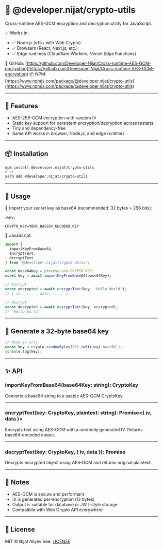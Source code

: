 # 🔐 @developer.nijat/crypto-utils

Cross-runtime AES-GCM encryption and decryption utility for JavaScript.

✅ Works in:

* ✅ Node.js (v15+ with Web Crypto)
* ✅ Browsers (React, Next.js, etc.)
* ✅ Edge runtimes (Cloudflare Workers, Vercel Edge Functions)

🔗 GitHub: [https://github.com/Developer-Nijat/Cross-runtime-AES-GCM-encryption](https://github.com/Developer-Nijat/Cross-runtime-AES-GCM-encryption)
📦 NPM: [https://www.npmjs.com/package/@developer.nijat/crypto-utils](https://www.npmjs.com/package/@developer.nijat/crypto-utils)

---

## 🚀 Features

* AES-256-GCM encryption with random IV
* Static key support for persistent encryption/decryption across restarts
* Tiny and dependency-free
* Same API works in browser, Node.js, and edge runtimes

---

## 📦 Installation

```bash
npm install @developer.nijat/crypto-utils
# or
yarn add @developer.nijat/crypto-utils
```

---

## 🔐 Usage

🔑 Import your secret key as base64 (recommended: 32 bytes = 256 bits):

.env:

```env
CRYPTO_KEY=YOUR_BASE64_ENCODED_KEY
```

📄 JavaScript:

```js
import {
  importKeyFromBase64,
  encryptText,
  decryptText
} from '@developer.nijat/crypto-utils';

const base64Key = process.env.CRYPTO_KEY;
const key = await importKeyFromBase64(base64Key);

// Encrypt
const encrypted = await encryptText(key, 'Hello World');
// { iv: '...', data: '...' }

// Decrypt
const decrypted = await decryptText(key, encrypted);
// 'Hello World'
```

---

## 🧪 Generate a 32-byte base64 key

```js
// Node.js only
const key = crypto.randomBytes(32).toString('base64');
console.log(key);
```

---

## ✨ API

### importKeyFromBase64(base64Key: string): CryptoKey

Converts a base64 string to a usable AES-GCM CryptoKey.

---

### encryptText(key: CryptoKey, plaintext: string): Promise<{ iv, data }>

Encrypts text using AES-GCM with a randomly generated IV. Returns base64-encoded output.

---

### decryptText(key: CryptoKey, { iv, data }): Promise<string>

Decrypts encrypted object using AES-GCM and returns original plaintext.

---

## 🧠 Notes

* AES-GCM is secure and performant
* IV is generated per-encryption (12 bytes)
* Output is suitable for database or JWT-style storage
* Compatible with Web Crypto API everywhere

---

## 📄 License

MIT © Nijat Aliyev
See: [LICENSE](./LICENSE%20(MIT))
